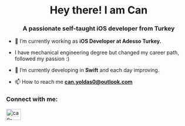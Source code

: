 <h1 align="center">Hey there! I am Can</h1>
<h3 align="center">A passionate self-taught iOS developer from Turkey</h3>

- 🔭 I’m currently working as **iOS Developer at Adesso Turkey.** 

-  I have mechanical engineering degree but changed my career path, followed my passion :)

- 🌱 I’m currently developing in **Swift** and each day improving.

- 📫 How to reach me **can.yoldas0@outlook.com**

<h3 align="left">Connect with me:</h3>
<p align="left">
<a href="https://www.linkedin.com/in/canyoldas0/" target="blank"><img align="center" src="https://raw.githubusercontent.com/rahuldkjain/github-profile-readme-generator/master/src/images/icons/Social/linked-in-alt.svg" alt="can-yoldas" height="30" width="40" /></a>
